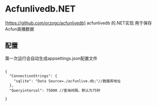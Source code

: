 ﻿# Acfunlivedb.NET
[https://github.com/orzogc/acfunlivedb] acfunlivedb 的.NET实现
用于保存Acfun直播数据

## 配置
第一次运行会自动生成appsettings.json配置文件

```

{
  "ConnectionStrings": {
    "sqlite": "Data Source=./acfunlive.db;"//数据库地址
  },
  "Queryinterval": 75000 //查询间隔，默认为75秒

}

